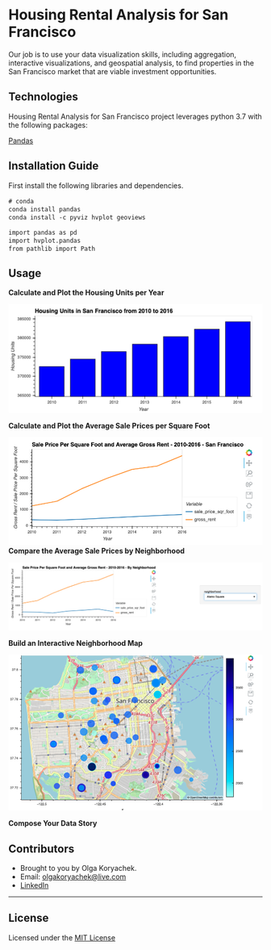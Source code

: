 # Housing Rental Analysis for San Francisco
Our job is to use your data visualization skills, including aggregation, interactive visualizations, and geospatial analysis, to find properties in the San Francisco market that are viable investment opportunities.

## Technologies
Housing Rental Analysis for San Francisco project leverages python 3.7 with the following packages:

[Pandas](https://github.com/pandas-dev/pandas "Pandas") 


## Installation Guide

First install the following libraries and dependencies.

```
# conda
conda install pandas
conda install -c pyviz hvplot geoviews
```

```
import pandas as pd
import hvplot.pandas
from pathlib import Path
```

## Usage


**Calculate and Plot the Housing Units per Year**

![Housing Units per Year](Images/zoomed-housing-units-by-year.png)

**Calculate and Plot the Average Sale Prices per Square Foot**

![Pricing compare](Images/avg-sale-px-sq-foot-gross-rent.png)
**Compare the Average Sale Prices by Neighborhood**

![Price per Neighborhood](Images/pricing-info-by-neighborhood.png)

**Build an Interactive Neighborhood Map**

![GeoView](Images/6-4-geoviews-plot.png)

**Compose Your Data Story**


## Contributors

* Brought to you by Olga Koryachek.
* Email: olgakoryachek@live.com
* [LinkedIn](https://www.linkedin.com/in/olga-koryachek-a74b1877/?msgOverlay=true "LinkedIn")


---

## License

Licensed under the [MIT License](https://choosealicense.com/licenses/mit/)



